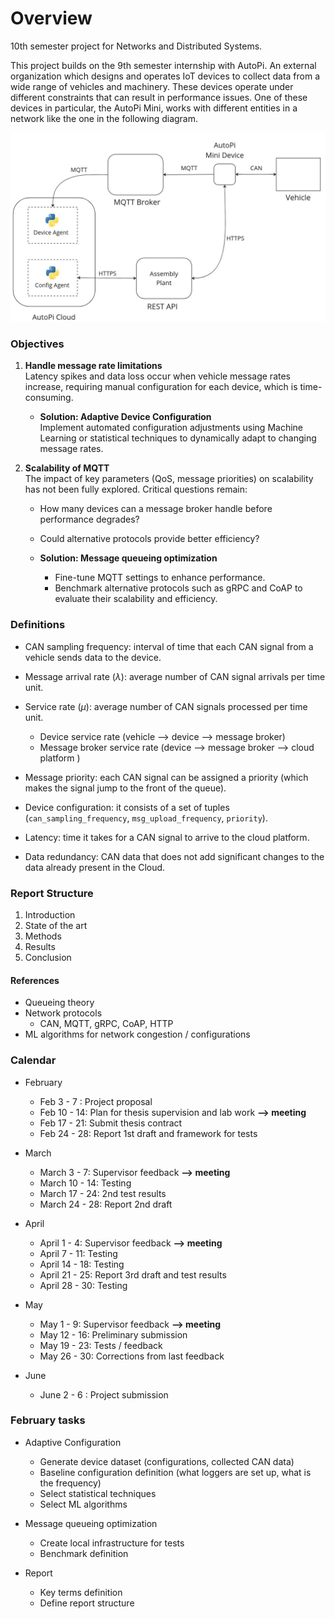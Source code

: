 # Overview

10th semester project for Networks and Distributed Systems. 

This project builds on the 9th semester internship with AutoPi. An external organization which designs and operates IoT devices to collect data from a wide range of vehicles and machinery. These devices operate under different constraints that can result in performance issues. One of these devices in particular, the AutoPi Mini, works with different entities in a network like the one in the following diagram.  

![General architecture](./imgs/general_architecture.jpg)


### Objectives
1. **Handle message rate limitations**  
   Latency spikes and data loss occur when vehicle message rates increase, requiring manual configuration for each device, which is time-consuming.  

   - **Solution: Adaptive Device Configuration**  
     Implement automated configuration adjustments using Machine Learning or statistical techniques to dynamically adapt to changing message rates.

2. **Scalability of MQTT**  
   The impact of key parameters (QoS, message priorities) on scalability has not been fully explored. Critical questions remain:  
   - How many devices can a message broker handle before performance degrades?  
   - Could alternative protocols provide better efficiency?

   - **Solution: Message queueing optimization**  
     - Fine-tune MQTT settings to enhance performance.  
     - Benchmark alternative protocols such as gRPC and CoAP to evaluate their scalability and efficiency.



### Definitions  

- CAN sampling frequency: interval of time that each CAN signal from a vehicle sends data to the device. 

- Message arrival rate ($\lambda$): average number of CAN signal arrivals per time unit.  

- Service rate ($\mu$): average number of CAN signals processed per time unit.
  - Device service rate  (vehicle --> device --> message broker)
  - Message broker service rate   (device --> message broker --> cloud platform )
   
- Message priority: each CAN signal can be assigned a priority (which makes the signal jump to the front of the queue).

- Device configuration: it consists of a set of tuples (`can_sampling_frequency`, `msg_upload_frequency`, `priority`). 

- Latency: time it takes for a CAN signal to arrive to the cloud platform. 

- Data redundancy: CAN data that does not add significant changes to the data already present in the Cloud.


### Report Structure
  1. Introduction
  2. State of the art
  3. Methods
  4. Results
  5. Conclusion


#### References  
- Queueing theory
- Network protocols
  - CAN, MQTT, gRPC, CoAP, HTTP
- ML algorithms for network congestion / configurations


### Calendar
- February
  - Feb  3 - 7 : Project proposal
  - Feb 10 - 14: Plan for thesis supervision and lab work  **--> meeting** 
  - Feb 17 - 21: Submit thesis contract
  - Feb 24 - 28: Report 1st draft and framework for tests  

- March 
  - March  3 - 7:  Supervisor feedback        **--> meeting**
  - March 10 - 14: Testing   
  - March 17 - 24: 2nd test results
  - March 24 - 28: Report 2nd draft
  
- April 
  - April 1  - 4:  Supervisor feedback        **--> meeting**
  - April 7  - 11: Testing
  - April 14 - 18: Testing
  - April 21 - 25: Report 3rd draft and test results
  - April 28 - 30: Testing         
  
- May 
    - May   1 -  9: Supervisor feedback       **--> meeting**
    - May  12 - 16: Preliminary submission
    - May  19 - 23: Tests / feedback
    - May  26 - 30: Corrections from last feedback 
- June
  - June 2 - 6 : Project submission   


### February tasks

- Adaptive Configuration
  - Generate device dataset (configurations, collected CAN data)
  - Baseline configuration definition (what loggers are set up, what is the frequency)
  - Select statistical techniques
  - Select ML algorithms
- Message queueing optimization
  - Create local infrastructure for tests
  - Benchmark definition
  
- Report
    - Key terms definition
    - Define report structure